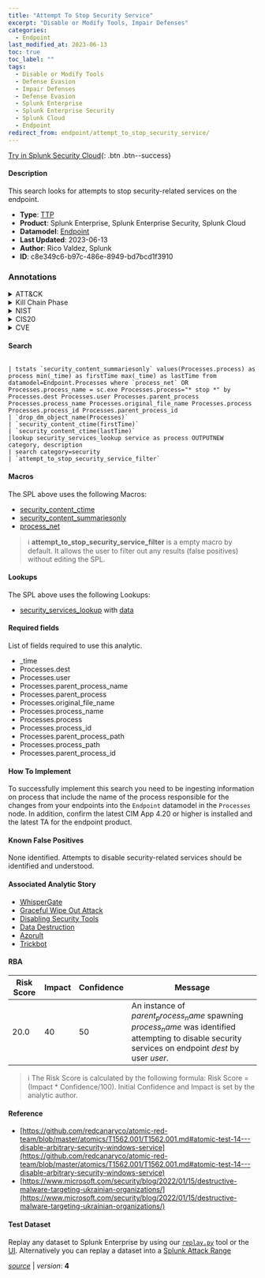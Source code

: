 ```yaml
---
title: "Attempt To Stop Security Service"
excerpt: "Disable or Modify Tools, Impair Defenses"
categories:
  - Endpoint
last_modified_at: 2023-06-13
toc: true
toc_label: ""
tags:
  - Disable or Modify Tools
  - Defense Evasion
  - Impair Defenses
  - Defense Evasion
  - Splunk Enterprise
  - Splunk Enterprise Security
  - Splunk Cloud
  - Endpoint
redirect_from: endpoint/attempt_to_stop_security_service/
---
```




[Try in Splunk Security Cloud](https://www.splunk.com/en_us/cyber-security.html){: .btn .btn--success}

#### Description

This search looks for attempts to stop security-related services on the endpoint.

- **Type**: [TTP](https://github.com/splunk/security_content/wiki/Detection-Analytic-Types)
- **Product**: Splunk Enterprise, Splunk Enterprise Security, Splunk Cloud
- **Datamodel**: [Endpoint](https://docs.splunk.com/Documentation/CIM/latest/User/Endpoint)
- **Last Updated**: 2023-06-13
- **Author**: Rico Valdez, Splunk
- **ID**: c8e349c6-b97c-486e-8949-bd7bcd1f3910

### Annotations
<details>
  <summary>ATT&CK</summary>

<div markdown="1">

#### [ATT&CK](https://attack.mitre.org/)

| ID          | Technique   | Tactic         |
| ----------- | ----------- |--------------- |
| [T1562.001](https://attack.mitre.org/techniques/T1562/001/) | Disable or Modify Tools | Defense Evasion |

| [T1562](https://attack.mitre.org/techniques/T1562/) | Impair Defenses | Defense Evasion |

</div>
</details>


<details>
  <summary>Kill Chain Phase</summary>

<div markdown="1">

* Exploitation


</div>
</details>


<details>
  <summary>NIST</summary>

<div markdown="1">

* DE.CM



</div>
</details>

<details>
  <summary>CIS20</summary>

<div markdown="1">

* CIS 10



</div>
</details>

<details>
  <summary>CVE</summary>

<div markdown="1">


</div>
</details>


#### Search

```

| tstats `security_content_summariesonly` values(Processes.process) as process min(_time) as firstTime max(_time) as lastTime from datamodel=Endpoint.Processes where `process_net` OR  Processes.process_name = sc.exe Processes.process="* stop *" by Processes.dest Processes.user Processes.parent_process Processes.process_name Processes.original_file_name Processes.process Processes.process_id Processes.parent_process_id 
| `drop_dm_object_name(Processes)` 
| `security_content_ctime(firstTime)` 
| `security_content_ctime(lastTime)` 
|lookup security_services_lookup service as process OUTPUTNEW category, description 
| search category=security 
| `attempt_to_stop_security_service_filter`
```

#### Macros
The SPL above uses the following Macros:
* [security_content_ctime](https://github.com/splunk/security_content/blob/develop/macros/security_content_ctime.yml)
* [security_content_summariesonly](https://github.com/splunk/security_content/blob/develop/macros/security_content_summariesonly.yml)
* [process_net](https://github.com/splunk/security_content/blob/develop/macros/process_net.yml)

> :information_source:
> **attempt_to_stop_security_service_filter** is a empty macro by default. It allows the user to filter out any results (false positives) without editing the SPL.

#### Lookups
The SPL above uses the following Lookups:

* [security_services_lookup](https://github.com/splunk/security_content/blob/develop/lookups/security_services_lookup.yml) with [data](https://github.com/splunk/security_content/tree/develop/lookups/security_services_lookup.csv)



#### Required fields
List of fields required to use this analytic.
* _time
* Processes.dest
* Processes.user
* Processes.parent_process_name
* Processes.parent_process
* Processes.original_file_name
* Processes.process_name
* Processes.process
* Processes.process_id
* Processes.parent_process_path
* Processes.process_path
* Processes.parent_process_id



#### How To Implement
To successfully implement this search you need to be ingesting information on process that include the name of the process responsible for the changes from your endpoints into the `Endpoint` datamodel in the `Processes` node. In addition, confirm the latest CIM App 4.20 or higher is installed and the latest TA for the endpoint product.
#### Known False Positives
None identified. Attempts to disable security-related services should be identified and understood.

#### Associated Analytic Story
* [WhisperGate](/stories/whispergate)
* [Graceful Wipe Out Attack](/stories/graceful_wipe_out_attack)
* [Disabling Security Tools](/stories/disabling_security_tools)
* [Data Destruction](/stories/data_destruction)
* [Azorult](/stories/azorult)
* [Trickbot](/stories/trickbot)




#### RBA

| Risk Score  | Impact      | Confidence   | Message      |
| ----------- | ----------- |--------------|--------------|
| 20.0 | 40 | 50 | An instance of $parent_process_name$ spawning $process_name$ was identified attempting to disable security services on endpoint $dest$ by user $user$. |


> :information_source:
> The Risk Score is calculated by the following formula: Risk Score = (Impact * Confidence/100). Initial Confidence and Impact is set by the analytic author.


#### Reference

* [https://github.com/redcanaryco/atomic-red-team/blob/master/atomics/T1562.001/T1562.001.md#atomic-test-14---disable-arbitrary-security-windows-service](https://github.com/redcanaryco/atomic-red-team/blob/master/atomics/T1562.001/T1562.001.md#atomic-test-14---disable-arbitrary-security-windows-service)
* [https://www.microsoft.com/security/blog/2022/01/15/destructive-malware-targeting-ukrainian-organizations/](https://www.microsoft.com/security/blog/2022/01/15/destructive-malware-targeting-ukrainian-organizations/)



#### Test Dataset
Replay any dataset to Splunk Enterprise by using our [`replay.py`](https://github.com/splunk/attack_data#using-replaypy) tool or the [UI](https://github.com/splunk/attack_data#using-ui).
Alternatively you can replay a dataset into a [Splunk Attack Range](https://github.com/splunk/attack_range#replay-dumps-into-attack-range-splunk-server)




[*source*](https://github.com/splunk/security_content/tree/develop/detections/endpoint/attempt_to_stop_security_service.yml) \| *version*: **4**